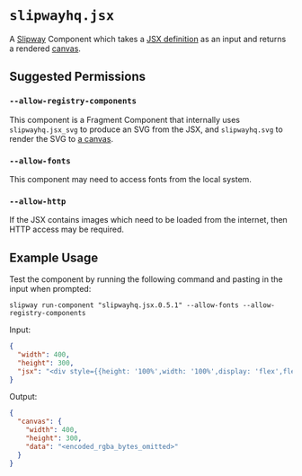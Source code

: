 # `slipwayhq.jsx`

A [Slipway](https://slipway.co/) Component which takes a [JSX definition](https://og-playground.vercel.app/)
as an input and returns a rendered [canvas](https://slipway.co/docs/guides/canvases).

## Suggested Permissions

### `--allow-registry-components`

This component is a Fragment Component that internally uses `slipwayhq.jsx_svg` to produce
an SVG from the JSX, and `slipwayhq.svg` to render the SVG to [a canvas](https://slipway.co/docs/guides/canvases).

### `--allow-fonts`

This component may need to access fonts from the local system.

### `--allow-http`

If the JSX contains images which need to be loaded from the internet, then HTTP access may be required.

## Example Usage

Test the component by running the following command and pasting in the input when prompted:
```
slipway run-component "slipwayhq.jsx.0.5.1" --allow-fonts --allow-registry-components
```

Input:
```json
{
  "width": 400,
  "height": 300,
  "jsx": "<div style={{height: '100%',width: '100%',display: 'flex',flexDirection: 'column',alignItems: 'center',justifyContent: 'center',backgroundColor: '#fff',fontSize: 32,fontWeight: 600}}><svg width=\"75\" viewBox=\"0 0 75 65\" fill=\"#000\" style={{ margin: '0 75px' }}><path d=\"M37.59.25l36.95 64H.64l36.95-64z\"></path></svg><div style={{ marginTop: 40 }}>Hello, World</div></div>"
}
```

Output:
```json
{
  "canvas": {
    "width": 400,
    "height": 300,
    "data": "<encoded_rgba_bytes_omitted>"
  }
}
```